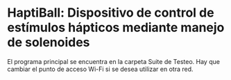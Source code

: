 # HaptiBall: Dispositivo de control de estímulos hápticos mediante manejo de solenoides
El programa principal se encuentra en la carpeta Suite de Testeo. Hay que cambiar el punto de acceso Wi-Fi si se desea utilizar en otra red.

